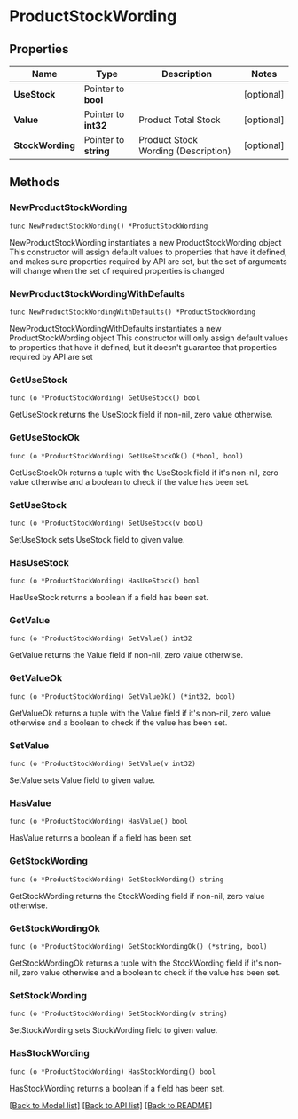 # ProductStockWording

## Properties

Name | Type | Description | Notes
------------ | ------------- | ------------- | -------------
**UseStock** | Pointer to **bool** |  | [optional] 
**Value** | Pointer to **int32** | Product Total Stock | [optional] 
**StockWording** | Pointer to **string** | Product Stock Wording (Description) | [optional] 

## Methods

### NewProductStockWording

`func NewProductStockWording() *ProductStockWording`

NewProductStockWording instantiates a new ProductStockWording object
This constructor will assign default values to properties that have it defined,
and makes sure properties required by API are set, but the set of arguments
will change when the set of required properties is changed

### NewProductStockWordingWithDefaults

`func NewProductStockWordingWithDefaults() *ProductStockWording`

NewProductStockWordingWithDefaults instantiates a new ProductStockWording object
This constructor will only assign default values to properties that have it defined,
but it doesn't guarantee that properties required by API are set

### GetUseStock

`func (o *ProductStockWording) GetUseStock() bool`

GetUseStock returns the UseStock field if non-nil, zero value otherwise.

### GetUseStockOk

`func (o *ProductStockWording) GetUseStockOk() (*bool, bool)`

GetUseStockOk returns a tuple with the UseStock field if it's non-nil, zero value otherwise
and a boolean to check if the value has been set.

### SetUseStock

`func (o *ProductStockWording) SetUseStock(v bool)`

SetUseStock sets UseStock field to given value.

### HasUseStock

`func (o *ProductStockWording) HasUseStock() bool`

HasUseStock returns a boolean if a field has been set.

### GetValue

`func (o *ProductStockWording) GetValue() int32`

GetValue returns the Value field if non-nil, zero value otherwise.

### GetValueOk

`func (o *ProductStockWording) GetValueOk() (*int32, bool)`

GetValueOk returns a tuple with the Value field if it's non-nil, zero value otherwise
and a boolean to check if the value has been set.

### SetValue

`func (o *ProductStockWording) SetValue(v int32)`

SetValue sets Value field to given value.

### HasValue

`func (o *ProductStockWording) HasValue() bool`

HasValue returns a boolean if a field has been set.

### GetStockWording

`func (o *ProductStockWording) GetStockWording() string`

GetStockWording returns the StockWording field if non-nil, zero value otherwise.

### GetStockWordingOk

`func (o *ProductStockWording) GetStockWordingOk() (*string, bool)`

GetStockWordingOk returns a tuple with the StockWording field if it's non-nil, zero value otherwise
and a boolean to check if the value has been set.

### SetStockWording

`func (o *ProductStockWording) SetStockWording(v string)`

SetStockWording sets StockWording field to given value.

### HasStockWording

`func (o *ProductStockWording) HasStockWording() bool`

HasStockWording returns a boolean if a field has been set.


[[Back to Model list]](../README.md#documentation-for-models) [[Back to API list]](../README.md#documentation-for-api-endpoints) [[Back to README]](../README.md)


